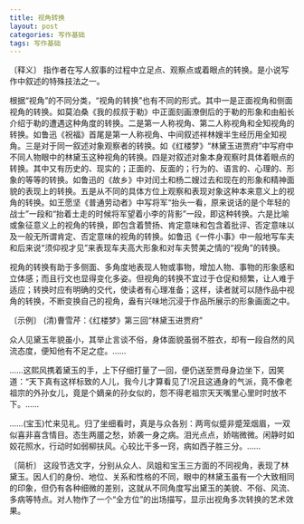 ```yaml
---
title: 视角转换
layout: post
categories: 写作基础
tags: 写作基础
---
```


〔释义〕 指作者在写人叙事的过程中立足点、观察点或着眼点的转换。是小说写作中叙述的特殊技法之一。

根据“视角”的不同分类，“视角的转换”也有不同的形式。其中一是正面视角和侧面视角的转换。如莫泊桑《我的叔叔于勒》中正面刻画潦倒后的于勒的形象和由船长介绍于勒的遭遇这种角度的转换。二是第一人称视角、第二人称视角和全知视角的转换。如鲁迅《祝福》首尾是第一人称视角、中间叙述祥林嫂半生经历用全知视角。三是对于同一叙述对象观察者的转换。如《红楼梦》“林黛玉进贾府”中写府中不同人物眼中的林黛玉这种视角的转换。四是对叙述对象本身观察时具体着眼点的转换。其中又有历史的、现实的；正面的、反面的；行为的、语言的、心理的、形象的等等的转换。如鲁迅的《故乡》中对闰土和杨二嫂过去和现在的形象和精神面貌的表现上的转换。五是从不同的具体方位上观察和表现对象这种本来意义上的视角的转换。如王愿坚《普通劳动者》中写将军“抬头一看，原来说话的是个年轻的战士”一段和“抬着土走的时候将军望着小李的背影”一段，即这种转换。六是比喻或象征意义上的视角的转换，即包含着赞扬、肯定意味和包含着批评、否定意味以及一般无所谓肯定、否定意味的视角的转换。如鲁迅《一件小事》中一般地写车夫和后来说“须仰视才见”来表现车夫高大形象和对车夫赞美之情的“视角”的转换。

视角的转换有助于多侧面、多角度地表现人物或事物，增加人物、事物的形象感和立体感；而且行文也显得变化多姿。但视角的转换不宜过于仓促和频繁，让人难于适应；转换时应有明确的交代，使读者有心理准备；这样，读者就可以随作品中视角的转换，不断变换自己的视角，盎有兴味地沉浸于作品所展示的形象画面之中。

〔示例〕 (清)曹雪芹：《红楼梦》第三回“林黛玉进贾府”

众人见黛玉年貌虽小，其举止言谈不俗，身体面貌虽弱不胜衣，却有一段自然的风流态度，便知他有不足之症。……

……这熙风携着黛玉的手，上下仔细打量了一回，便仍送至贾母身边坐下，因笑道：“天下真有这样标致的人儿，我今儿才算看见了!况且这通身的气派，竟不像老祖宗的外孙女儿，竟是个嫡亲的孙女似的，怨不得老祖宗天天嘴里心里时时放不下。……

……(宝玉)忙来见礼。归了坐细看时，真是与众各别：两弯似蹙非蹙笼烟眉，一双似喜非喜含情目。态生两靥之愁，娇袭一身之病。泪光点点，娇喘微微。闲静时如姣花照水，行动时如弱柳扶风。心较比干多一窍，病如西子胜三分。……

〔简析〕 这段节选文字，分别从众人、凤姐和宝玉三方面的不同视角，表现了林黛玉。因人们的身份、地位、关系和性格的不同，眼中的林黛玉虽有一个大致相同的印象，但仍有各种细微的差别，这就从不同角度写出黛玉的美貌、不俗、风流、多病等特点。对人物作了一个“全方位”的出场描写，显示出视角多次转换的艺术效果。 